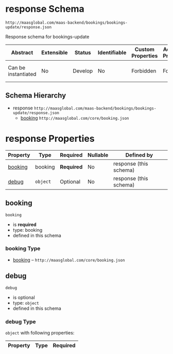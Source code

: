 # response Schema

```
http://maasglobal.com/maas-backend/bookings/bookings-update/response.json
```

Response schema for bookings-update

| Abstract            | Extensible | Status  | Identifiable | Custom Properties | Additional Properties | Defined In                                                           |
| ------------------- | ---------- | ------- | ------------ | ----------------- | --------------------- | -------------------------------------------------------------------- |
| Can be instantiated | No         | Develop | No           | Forbidden         | Forbidden             | [maas-backend/bookings/bookings-update/response.json](response.json) |

## Schema Hierarchy

- response `http://maasglobal.com/maas-backend/bookings/bookings-update/response.json`
  - [booking](../../../core/booking.md) `http://maasglobal.com/core/booking.json`

# response Properties

| Property            | Type     | Required     | Nullable | Defined by             |
| ------------------- | -------- | ------------ | -------- | ---------------------- |
| [booking](#booking) | booking  | **Required** | No       | response (this schema) |
| [debug](#debug)     | `object` | Optional     | No       | response (this schema) |

## booking

`booking`

- is **required**
- type: booking
- defined in this schema

### booking Type

- [booking](../../../core/booking.md) – `http://maasglobal.com/core/booking.json`

## debug

`debug`

- is optional
- type: `object`
- defined in this schema

### debug Type

`object` with following properties:

| Property | Type | Required |
| -------- | ---- | -------- |

